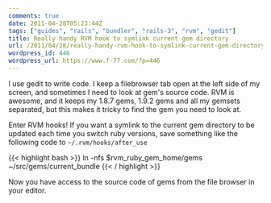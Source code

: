 ```yaml
---
comments: true
date: 2011-04-28T05:23:44Z
tags: ["guides", "rails", "bundler", "rails-3", "rvm", "gedit"]
title: Really handy RVM hook to symlink current gem directory
url: /2011/04/28/really-handy-rvm-hook-to-symlink-current-gem-directory/
wordpress_id: 446
wordpress_url: https://www.f-77.com/?p=446
---
```


I use gedit to write code. I keep a filebrowser tab open at the left side of my screen,
and sometimes I need to look at gem's source code.
RVM is awesome, and it keeps my 1.8.7 gems, 1.9.2 gems and all my gemsets separated,
but this makes it tricky to find the gem you need to look at.

Enter RVM hooks! If you want a symlink to the current gem directory to be updated each time you switch ruby versions,
save something like the following code to <code>~/.rvm/hooks/after_use</code>

{{< highlight bash >}}
ln -nfs $rvm_ruby_gem_home/gems ~/src/gems/current_bundle
{{< / highlight >}}

Now you have access to the source code of gems from the file browser in your editor.
